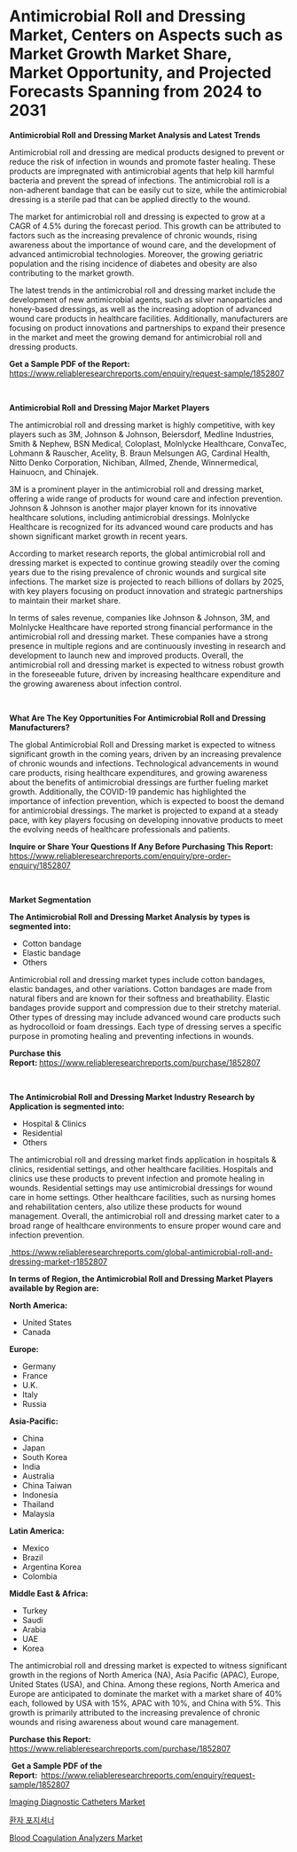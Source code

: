 <p><h1>Antimicrobial Roll and Dressing Market, Centers on Aspects such as Market Growth Market Share, Market Opportunity, and Projected Forecasts Spanning from 2024 to 2031</h1></p><p><strong>Antimicrobial Roll and Dressing Market Analysis and Latest Trends</strong></p>
<p><p>Antimicrobial roll and dressing are medical products designed to prevent or reduce the risk of infection in wounds and promote faster healing. These products are impregnated with antimicrobial agents that help kill harmful bacteria and prevent the spread of infections. The antimicrobial roll is a non-adherent bandage that can be easily cut to size, while the antimicrobial dressing is a sterile pad that can be applied directly to the wound.</p><p>The market for antimicrobial roll and dressing is expected to grow at a CAGR of 4.5% during the forecast period. This growth can be attributed to factors such as the increasing prevalence of chronic wounds, rising awareness about the importance of wound care, and the development of advanced antimicrobial technologies. Moreover, the growing geriatric population and the rising incidence of diabetes and obesity are also contributing to the market growth.</p><p>The latest trends in the antimicrobial roll and dressing market include the development of new antimicrobial agents, such as silver nanoparticles and honey-based dressings, as well as the increasing adoption of advanced wound care products in healthcare facilities. Additionally, manufacturers are focusing on product innovations and partnerships to expand their presence in the market and meet the growing demand for antimicrobial roll and dressing products.</p></p>
<p><strong>Get a Sample PDF of the Report:&nbsp;</strong> <a href="https://www.reliableresearchreports.com/enquiry/request-sample/1852807">https://www.reliableresearchreports.com/enquiry/request-sample/1852807</a></p>
<p>&nbsp;</p>
<p><strong>Antimicrobial Roll and Dressing Major Market Players</strong></p>
<p><p>The antimicrobial roll and dressing market is highly competitive, with key players such as 3M, Johnson & Johnson, Beiersdorf, Medline Industries, Smith & Nephew, BSN Medical, Coloplast, Molnlycke Healthcare, ConvaTec, Lohmann & Rauscher, Acelity, B. Braun Melsungen AG, Cardinal Health, Nitto Denko Corporation, Nichiban, Allmed, Zhende, Winnermedical, Hainuocn, and Chinajek.</p><p>3M is a prominent player in the antimicrobial roll and dressing market, offering a wide range of products for wound care and infection prevention. Johnson & Johnson is another major player known for its innovative healthcare solutions, including antimicrobial dressings. Molnlycke Healthcare is recognized for its advanced wound care products and has shown significant market growth in recent years. </p><p>According to market research reports, the global antimicrobial roll and dressing market is expected to continue growing steadily over the coming years due to the rising prevalence of chronic wounds and surgical site infections. The market size is projected to reach billions of dollars by 2025, with key players focusing on product innovation and strategic partnerships to maintain their market share.</p><p>In terms of sales revenue, companies like Johnson & Johnson, 3M, and Molnlycke Healthcare have reported strong financial performance in the antimicrobial roll and dressing market. These companies have a strong presence in multiple regions and are continuously investing in research and development to launch new and improved products. Overall, the antimicrobial roll and dressing market is expected to witness robust growth in the foreseeable future, driven by increasing healthcare expenditure and the growing awareness about infection control.</p></p>
<p>&nbsp;</p>
<p><strong>What Are The Key Opportunities For Antimicrobial Roll and Dressing Manufacturers?</strong></p>
<p><p>The global Antimicrobial Roll and Dressing market is expected to witness significant growth in the coming years, driven by an increasing prevalence of chronic wounds and infections. Technological advancements in wound care products, rising healthcare expenditures, and growing awareness about the benefits of antimicrobial dressings are further fueling market growth. Additionally, the COVID-19 pandemic has highlighted the importance of infection prevention, which is expected to boost the demand for antimicrobial dressings. The market is projected to expand at a steady pace, with key players focusing on developing innovative products to meet the evolving needs of healthcare professionals and patients.</p></p>
<p><strong>Inquire or Share Your Questions If Any Before Purchasing This Report:</strong> <a href="https://www.reliableresearchreports.com/enquiry/pre-order-enquiry/1852807">https://www.reliableresearchreports.com/enquiry/pre-order-enquiry/1852807</a></p>
<p>&nbsp;</p>
<p><strong>Market Segmentation</strong></p>
<p><strong>The Antimicrobial Roll and Dressing Market Analysis by types is segmented into:</strong></p>
<p><ul><li>Cotton bandage</li><li>Elastic bandage</li><li>Others</li></ul></p>
<p><p>Antimicrobial roll and dressing market types include cotton bandages, elastic bandages, and other variations. Cotton bandages are made from natural fibers and are known for their softness and breathability. Elastic bandages provide support and compression due to their stretchy material. Other types of dressing may include advanced wound care products such as hydrocolloid or foam dressings. Each type of dressing serves a specific purpose in promoting healing and preventing infections in wounds.</p></p>
<p><strong>Purchase this Report:&nbsp;</strong><a href="https://www.reliableresearchreports.com/purchase/1852807">https://www.reliableresearchreports.com/purchase/1852807</a></p>
<p>&nbsp;</p>
<p><strong>The Antimicrobial Roll and Dressing Market Industry Research by Application is segmented into:</strong></p>
<p><ul><li>Hospital & Clinics</li><li>Residential</li><li>Others</li></ul></p>
<p><p>The antimicrobial roll and dressing market finds application in hospitals & clinics, residential settings, and other healthcare facilities. Hospitals and clinics use these products to prevent infection and promote healing in wounds. Residential settings may use antimicrobial dressings for wound care in home settings. Other healthcare facilities, such as nursing homes and rehabilitation centers, also utilize these products for wound management. Overall, the antimicrobial roll and dressing market cater to a broad range of healthcare environments to ensure proper wound care and infection prevention.</p></p>
<p><a href="https://www.reliableresearchreports.com/global-antimicrobial-roll-and-dressing-market-r1852807">&nbsp;https://www.reliableresearchreports.com/global-antimicrobial-roll-and-dressing-market-r1852807</a></p>
<p><strong>In terms of Region, the Antimicrobial Roll and Dressing Market Players available by Region are:</strong></p>
<p>
    <p> <strong> North America: </strong>
        <ul>
            <li>United States</li>
            <li>Canada</li>
        </ul>
        </p> 
    <p> <strong> Europe: </strong>
        <ul>
            <li>Germany</li>
            <li>France</li>
            <li>U.K.</li>
            <li>Italy</li>
            <li>Russia</li>
        </ul>
        </p> 
    <p> <strong> Asia-Pacific: </strong>
        <ul>
            <li>China</li>
            <li>Japan</li>
            <li>South Korea</li>
            <li>India</li>
            <li>Australia</li>
            <li>China Taiwan</li>
            <li>Indonesia</li>
            <li>Thailand</li>
            <li>Malaysia</li>
        </ul>
        </p> 
    <p> <strong> Latin America: </strong>
        <ul>
            <li>Mexico</li>
            <li>Brazil</li>
            <li>Argentina Korea</li>
            <li>Colombia</li>
        </ul>
        </p> 
    <p> <strong> Middle East & Africa: </strong>
        <ul>
            <li>Turkey</li>
            <li>Saudi</li>
            <li>Arabia</li>
            <li>UAE</li>
            <li>Korea</li>
        </ul>
    </p>
    </p>
<p><p>The antimicrobial roll and dressing market is expected to witness significant growth in the regions of North America (NA), Asia Pacific (APAC), Europe, United States (USA), and China. Among these regions, North America and Europe are anticipated to dominate the market with a market share of 40% each, followed by USA with 15%, APAC with 10%, and China with 5%. This growth is primarily attributed to the increasing prevalence of chronic wounds and rising awareness about wound care management.</p></p>
<p><strong>Purchase this Report: </strong><a href="https://www.reliableresearchreports.com/purchase/1852807">https://www.reliableresearchreports.com/purchase/1852807</a></p>
<p>&nbsp;<strong>Get a Sample PDF of the Report:&nbsp;&nbsp;</strong><a href="https://www.reliableresearchreports.com/enquiry/request-sample/1852807">https://www.reliableresearchreports.com/enquiry/request-sample/1852807</a></p>
<p><strong></strong></p>
<p><p><a href="https://github.com/HallieBird1/Market-Research-Report-List-1/blob/main/imaging-diagnostic-catheters-market.md">Imaging Diagnostic Catheters Market</a></p><p><a href="https://github.com/muchswr/Market-Research-Report-List-2/blob/main/666551876931.md">환자 포지셔너</a></p><p><a href="https://github.com/faisalayoob601/Market-Research-Report-List-1/blob/main/blood-coagulation-analyzers-market.md">Blood Coagulation Analyzers Market</a></p></p>
